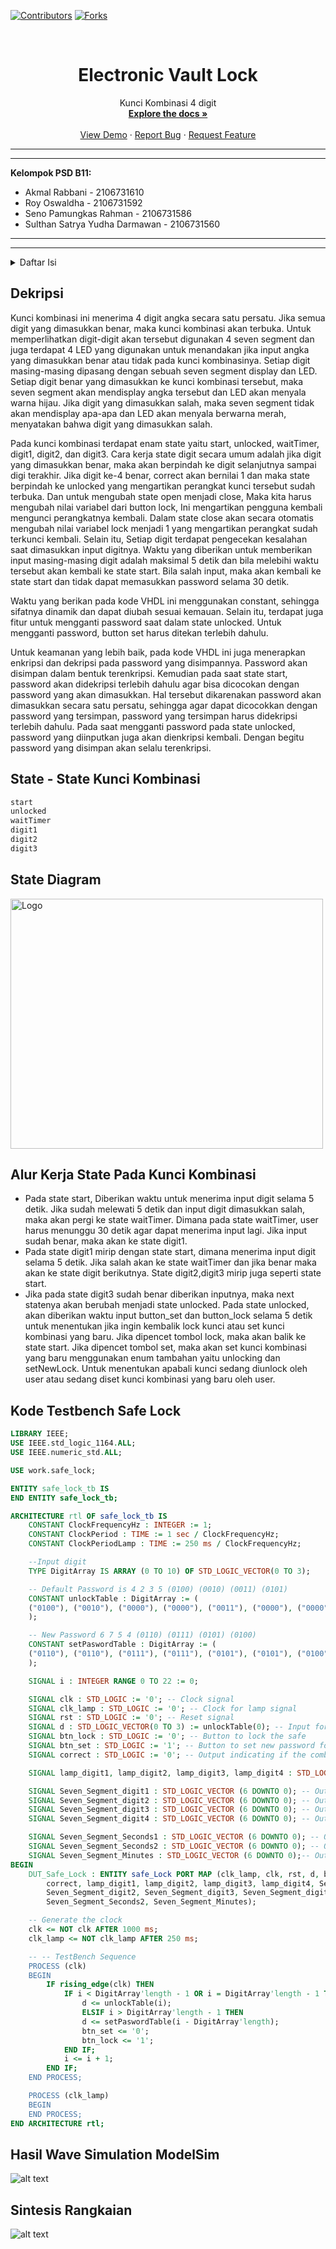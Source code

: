 [![Contributors][contributors-shield]][contributors-url]
[![Forks][forks-shield]][forks-url]

<!-- PROJECT LOGO -->
<br />
<div align="center">

  <h1 align="center">Electronic Vault Lock</h1>

  <p align="center">
    Kunci Kombinasi 4 digit
    <br />
    <a href="https://github.com/rroiii/Electronic-Vault-Lock"><strong>Explore the docs »</strong></a>
    <br />
    <br />
    <a href="https://github.com/rroiii/Electronic-Vault-Lock">View Demo</a>
    ·
    <a href="https://github.com/rroiii/Electronic-Vault-Lock/issues">Report Bug</a>
    ·
    <a href="https://github.com/rroiii/Electronic-Vault-Lock/issues">Request Feature</a>
  </p>
</div>

___
___
**Kelompok PSD B11:**
+ Akmal Rabbani	- 2106731610
+ Roy Oswaldha - 2106731592
+ Seno Pamungkas Rahman - 2106731586
+ Sulthan Satrya Yudha Darmawan - 2106731560
___
___

<!-- TABLE OF CONTENTS -->
<details>
  <summary>Daftar Isi</summary>
  <ol>
    <li><a href="#dekripsi">Dekripsi</a></li>
    <li><a href="#state---state-kunci-kombinasi">State - State Kunci Kombinasi</a></li>
    <li><a href="#state-diagram">State Diagram</a></li>
    <li><a href="#alur-kerja-state-pada-kunci-kombinasi">Alur Kerja State Pada Kunci Kombinasi</a></li>
    <li><a href="#kode-testbench-safe-lock">Kode Testbench Safe Lock</a></li>
     <li><a href="#hasil-wave-simulation-modelsim">Hasil Wave Simulation ModelSim</a></li>
     <li><a href="#sintesis-rangkaian">Sintesis Rangkaian</a></li>
  </ol>
</details>


## Dekripsi
Kunci kombinasi ini menerima 4 digit angka secara satu persatu. Jika semua digit yang dimasukkan benar, maka kunci kombinasi akan terbuka. Untuk memperlihatkan digit-digit akan tersebut digunakan 4 seven segment dan juga terdapat 4 LED yang digunakan untuk menandakan jika input angka yang dimasukkan benar atau tidak pada kunci kombinasinya. Setiap digit masing-masing dipasang dengan sebuah seven segment display dan LED. Setiap digit benar yang dimasukkan ke kunci kombinasi tersebut, maka seven segment akan mendisplay angka tersebut dan LED akan menyala warna hijau. Jika digit yang dimasukkan salah, maka seven segment tidak akan mendisplay apa-apa dan LED akan menyala berwarna merah, menyatakan bahwa digit yang dimasukkan salah.

Pada kunci kombinasi terdapat enam state yaitu start, unlocked, waitTimer, digit1, digit2, dan digit3. Cara kerja state digit secara umum adalah jika digit yang dimasukkan benar, maka akan berpindah ke digit selanjutnya sampai digi terakhir. Jika digit ke-4 benar, correct akan bernilai 1 dan maka state berpindah ke unlocked yang mengartikan perangkat kunci tersebut sudah terbuka. Dan untuk mengubah state open menjadi close, Maka kita harus mengubah nilai variabel dari button lock, Ini mengartikan pengguna kembali mengunci perangkatnya kembali. Dalam state close akan secara otomatis mengubah nilai variabel lock menjadi 1 yang mengartikan perangkat sudah terkunci kembali. Selain itu, Setiap digit terdapat pengecekan kesalahan saat dimasukkan input digitnya. Waktu yang diberikan untuk memberikan input masing-masing digit adalah maksimal 5 detik dan bila melebihi waktu tersebut akan kembali ke state start. Bila salah input, maka akan kembali ke state start dan tidak dapat memasukkan password selama 30 detik.

Waktu yang berikan pada kode VHDL ini menggunakan constant, sehingga sifatnya dinamik dan dapat diubah sesuai kemauan. Selain itu, terdapat juga fitur untuk mengganti password saat dalam state unlocked. Untuk mengganti password, button set harus ditekan terlebih dahulu.

Untuk keamanan yang lebih baik, pada kode VHDL ini juga menerapkan enkripsi dan dekripsi pada password yang disimpannya. Password akan disimpan dalam bentuk terenkripsi. Kemudian pada saat state start, password akan didekripsi terlebih dahulu agar bisa dicocokan dengan password yang akan dimasukkan. Hal tersebut dikarenakan password akan dimasukkan secara satu persatu, sehingga agar dapat dicocokkan dengan password yang tersimpan, password yang tersimpan harus didekripsi terlebih dahulu. 
Pada saat mengganti password pada state unlocked, password yang diinputkan juga akan dienkripsi kembali. Dengan begitu password yang disimpan akan selalu terenkripsi.

## State - State Kunci Kombinasi
```bash
start
unlocked
waitTimer
digit1
digit2
digit3
```
## State Diagram
<div>
    <img src="State Diagram Synthesis.png" alt="Logo" width="500" height="400">
</div>
  
## Alur Kerja State Pada Kunci Kombinasi

- Pada state start, Diberikan waktu untuk menerima input digit selama 5 detik. Jika sudah melewati 5 detik dan input digit dimasukkan salah, maka akan pergi ke state    waitTimer. Dimana pada state waitTimer, user harus menunggu 30 detik agar dapat menerima input lagi. Jika input sudah benar, maka akan ke state digit1.
- Pada state digit1 mirip dengan state start, dimana menerima input digit selama 5 detik. Jika salah akan ke state waitTimer dan jika benar maka akan ke state digit berikutnya. State digit2,digit3 mirip juga seperti state start.
- Jika pada state digit3 sudah benar diberikan inputnya, maka next statenya akan berubah menjadi state unlocked. Pada state unlocked, akan diberikan waktu input button_set dan button_lock selama 5 detik untuk menentukan jika ingin kembalik lock kunci atau set kunci kombinasi yang baru. Jika dipencet tombol lock, maka akan balik ke state start. Jika dipencet tombol set, maka akan set kunci kombinasi yang baru menggunakan enum tambahan yaitu unlocking dan setNewLock. Untuk menentukan apabali kunci sedang diunlock oleh user atau sedang diset kunci kombinasi yang baru oleh user.

## Kode Testbench Safe Lock
```VHDL
LIBRARY IEEE;
USE IEEE.std_logic_1164.ALL;
USE IEEE.numeric_std.ALL;

USE work.safe_lock;

ENTITY safe_lock_tb IS
END ENTITY safe_lock_tb;

ARCHITECTURE rtl OF safe_lock_tb IS
    CONSTANT ClockFrequencyHz : INTEGER := 1;
    CONSTANT ClockPeriod : TIME := 1 sec / ClockFrequencyHz;
    CONSTANT ClockPeriodLamp : TIME := 250 ms / ClockFrequencyHz;

    --Input digit
    TYPE DigitArray IS ARRAY (0 TO 10) OF STD_LOGIC_VECTOR(0 TO 3);

    -- Default Password is 4 2 3 5 (0100) (0010) (0011) (0101)
    CONSTANT unlockTable : DigitArray := (
    ("0100"), ("0010"), ("0000"), ("0000"), ("0011"), ("0000"), ("0000"), ("0000"), ("0000"), ("0101"), ("0000")
    );

    -- New Password 6 7 5 4 (0110) (0111) (0101) (0100)
    CONSTANT setPaswordTable : DigitArray := (
    ("0110"), ("0110"), ("0111"), ("0111"), ("0101"), ("0101"), ("0100"), ("0100"), ("0000"), ("0000"), ("0000")
    );

    SIGNAL i : INTEGER RANGE 0 TO 22 := 0;

    SIGNAL clk : STD_LOGIC := '0'; -- Clock signal
    SIGNAL clk_lamp : STD_LOGIC := '0'; -- Clock for lamp signal
    SIGNAL rst : STD_LOGIC := '0'; -- Reset signal
    SIGNAL d : STD_LOGIC_VECTOR(0 TO 3) := unlockTable(0); -- Input for the combination lock
    SIGNAL btn_lock : STD_LOGIC := '0'; -- Button to lock the safe
    SIGNAL btn_set : STD_LOGIC := '1'; -- Button to set new password for the combination lock
    SIGNAL correct : STD_LOGIC := '0'; -- Output indicating if the combination is correct (Default is 0)

    SIGNAL lamp_digit1, lamp_digit2, lamp_digit3, lamp_digit4 : STD_LOGIC_VECTOR (1 DOWNTO 0); -- Output lamp for each digit, 00 = OFF, RED = 01, GREEN = 10

    SIGNAL Seven_Segment_digit1 : STD_LOGIC_VECTOR (6 DOWNTO 0); -- Output for digit 1 on the seven segment display
    SIGNAL Seven_Segment_digit2 : STD_LOGIC_VECTOR (6 DOWNTO 0); -- Output for digit 2 on the seven segment display
    SIGNAL Seven_Segment_digit3 : STD_LOGIC_VECTOR (6 DOWNTO 0); -- Output for digit 3 on the seven segment display
    SIGNAL Seven_Segment_digit4 : STD_LOGIC_VECTOR (6 DOWNTO 0); -- Output for digit 4 on the seven segment display

    SIGNAL Seven_Segment_Seconds1 : STD_LOGIC_VECTOR (6 DOWNTO 0); -- Output for the first digit seconds on the seven segment display
    SIGNAL Seven_Segment_Seconds2 : STD_LOGIC_VECTOR (6 DOWNTO 0); -- Output for the second digit seconds on the seven segment display
    SIGNAL Seven_Segment_Minutes : STD_LOGIC_VECTOR (6 DOWNTO 0);-- Output for the minutes on the seven segment display
BEGIN
    DUT_Safe_Lock : ENTITY safe_Lock PORT MAP (clk_lamp, clk, rst, d, btn_lock, btn_set,
        correct, lamp_digit1, lamp_digit2, lamp_digit3, lamp_digit4, Seven_Segment_digit1,
        Seven_Segment_digit2, Seven_Segment_digit3, Seven_Segment_digit4, Seven_Segment_Seconds1,
        Seven_Segment_Seconds2, Seven_Segment_Minutes);

    -- Generate the clock
    clk <= NOT clk AFTER 1000 ms;
    clk_lamp <= NOT clk_lamp AFTER 250 ms;

    -- -- TestBench Sequence
    PROCESS (clk)
    BEGIN
        IF rising_edge(clk) THEN
            IF i < DigitArray'length - 1 OR i = DigitArray'length - 1 THEN
                d <= unlockTable(i);
                ELSIF i > DigitArray'length - 1 THEN
                d <= setPaswordTable(i - DigitArray'length);
                btn_set <= '0';
                btn_lock <= '1';
            END IF;
            i <= i + 1;
        END IF;
    END PROCESS;

    PROCESS (clk_lamp)
    BEGIN
    END PROCESS;
END ARCHITECTURE rtl;
```

## Hasil Wave Simulation ModelSim
![alt text](https://github.com/rroiii/Electronic-Vault-Lock/blob/main/Hasil%20Test%20Bench.png)

## Sintesis Rangkaian
![alt text](https://github.com/rroiii/Electronic-Vault-Lock/blob/main/Synthesis.png)

<!-- MARKDOWN LINKS & IMAGES -->
[contributors-shield]: https://img.shields.io/github/contributors/othneildrew/Best-README-Template.svg?style=for-the-badge
[contributors-url]: https://github.com/rroiii/Electronic-Vault-Lock/graphs/contributors
[forks-shield]: https://img.shields.io/github/forks/othneildrew/Best-README-Template.svg?style=for-the-badge
[forks-url]: https://github.com/rroiii/Electronic-Vault-Lock/network/members
